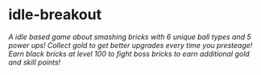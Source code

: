 # idle-breakout
_A idle based game about smashing bricks with 6 unique ball types and 5 power ups! Collect gold to get better upgrades every time you presteage! Earn black bricks at level 100 to fight boss bricks to earn additional gold and skill points!_
